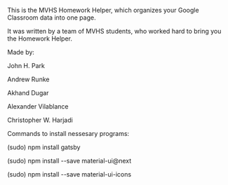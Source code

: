 This is the MVHS Homework Helper, which organizes your Google Classroom data into one page.

It was written by a team of MVHS students, who worked hard to bring you the Homework Helper.

Made by:

John H. Park

Andrew Runke

Akhand Dugar

Alexander Vilablance 

Christopher W. Harjadi

Commands to install nessesary programs:

(sudo) npm install gatsby

(sudo) npm install --save material-ui@next

(sudo) npm install --save material-ui-icons

